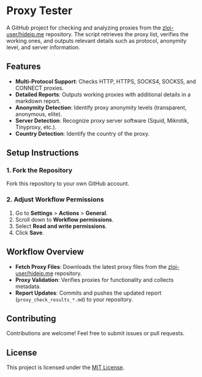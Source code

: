 # Proxy Tester

A GitHub project for checking and analyzing proxies from the [zloi-user/hideip.me](https://github.com/zloi-user/hideip.me) repository. The script retrieves the proxy list, verifies the working ones, and outputs relevant details such as protocol, anonymity level, and server information.

## Features

- **Multi-Protocol Support**: Checks HTTP, HTTPS, SOCKS4, SOCKS5, and CONNECT proxies.
- **Detailed Reports**: Outputs working proxies with additional details in a markdown report.
- **Anonymity Detection**: Identify proxy anonymity levels (transparent, anonymous, elite).
- **Server Detection**: Recognize proxy server software (Squid, Mikrotik, Tinyproxy, etc.).
- **Country Detection**: Identify the country of the proxy.

## Setup Instructions

### 1. Fork the Repository
Fork this repository to your own GitHub account.

### 2. Adjust Workflow Permissions
1. Go to **Settings** > **Actions** > **General**.
2. Scroll down to **Workflow permissions**.
3. Select **Read and write permissions**.
4. Click **Save**.

## Workflow Overview

- **Fetch Proxy Files**: Downloads the latest proxy files from the [zloi-user/hideip.me](https://github.com/zloi-user/hideip.me) repository.
- **Proxy Validation**: Verifies proxies for functionality and collects metadata.
- **Report Updates**: Commits and pushes the updated report (`proxy_check_results_*.md`) to your repository.

## Contributing

Contributions are welcome! Feel free to submit issues or pull requests.

## License

This project is licensed under the [MIT License](LICENSE.txt).
